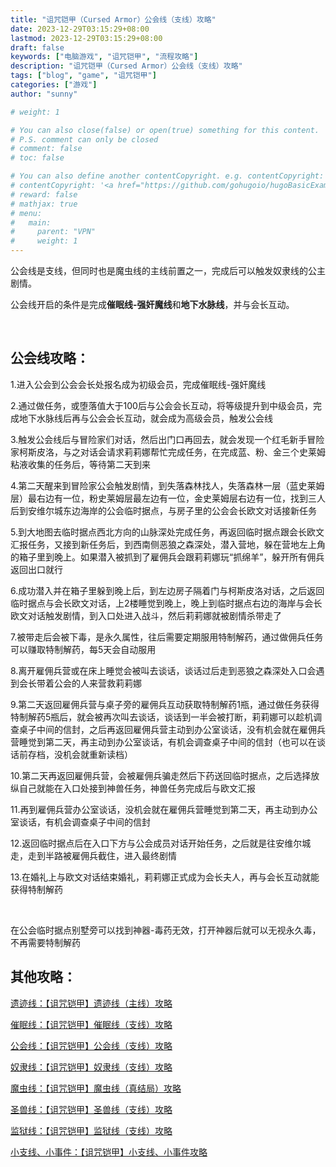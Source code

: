 ```yaml
---
title: "诅咒铠甲（Cursed Armor）公会线（支线）攻略"
date: 2023-12-29T03:15:29+08:00
lastmod: 2023-12-29T03:15:29+08:00
draft: false
keywords: ["电脑游戏", "诅咒铠甲", "流程攻略"]
description: "诅咒铠甲（Cursed Armor）公会线（支线）攻略"
tags: ["blog", "game", "诅咒铠甲"]
categories: ["游戏"]
author: "sunny"

# weight: 1

# You can also close(false) or open(true) something for this content.
# P.S. comment can only be closed
# comment: false
# toc: false

# You can also define another contentCopyright. e.g. contentCopyright: "This is another copyright."
# contentCopyright: '<a href="https://github.com/gohugoio/hugoBasicExample" rel="noopener" target="_blank">See origin</a>'
# reward: false
# mathjax: true
# menu:
#   main:
#     parent: "VPN"
#     weight: 1
---
```


公会线是支线，但同时也是魔虫线的主线前置之一，完成后可以触发奴隶线的公主剧情。

公会线开启的条件是完成**催眠线-强奸魔线**和**地下水脉线**，并与会长互动。

 

## 公会线攻略： ##

1.进入公会到公会会长处报名成为初级会员，完成催眠线-强奸魔线

2.通过做任务，或堕落值大于100后与公会会长互动，将等级提升到中级会员，完成地下水脉线后再与公会会长互动，就会成为高级会员，触发公会线

3.触发公会线后与冒险家们对话，然后出门口再回去，就会发现一个红毛新手冒险家柯斯皮洛，与之对话会请求莉莉娜帮忙完成任务，在完成蓝、粉、金三个史莱姆粘液收集的任务后，等待第二天到来

4.第二天醒来到冒险家公会触发剧情，到失落森林找人，失落森林一层（蓝史莱姆层）最右边有一位，粉史莱姆层最左边有一位，金史莱姆层右边有一位，找到三人后到安维尔城东边海岸的公会临时据点，与房子里的公会会长欧文对话接新任务

5.到大地图去临时据点西北方向的山脉深处完成任务，再返回临时据点跟会长欧文汇报任务，又接到新任务后，到西南侧恶狼之森深处，潜入营地，躲在营地左上角的箱子里到晚上。如果潜入被抓到了雇佣兵会跟莉莉娜玩“抓绵羊”，躲开所有佣兵返回出口就行

6.成功潜入并在箱子里躲到晚上后，到左边房子隔着门与柯斯皮洛对话，之后返回临时据点与会长欧文对话，上2楼睡觉到晚上，晚上到临时据点右边的海岸与会长欧文对话触发剧情，到入口处进入战斗，然后莉莉娜就被剧情杀带走了

7.被带走后会被下毒，是永久属性，往后需要定期服用特制解药，通过做佣兵任务可以赚取特制解药，每5天会自动服用

8.离开雇佣兵营或在床上睡觉会被叫去谈话，谈话过后走到恶狼之森深处入口会遇到会长带着公会的人来营救莉莉娜

9.第二天返回雇佣兵营与桌子旁的雇佣兵互动获取特制解药1瓶，通过做任务获得特制解药5瓶后，就会被再次叫去谈话，谈话到一半会被打断，莉莉娜可以趁机调查桌子中间的信封，之后再返回雇佣兵营主动到办公室谈话，没有机会就在雇佣兵营睡觉到第二天，再主动到办公室谈话，有机会调查桌子中间的信封（也可以在谈话前存档，没机会就重新读档）

10.第二天再返回雇佣兵营，会被雇佣兵骗走然后下药送回临时据点，之后选择放纵自己就能在入口处接到神兽任务，神兽任务完成后与欧文汇报

11.再到雇佣兵营办公室谈话，没机会就在雇佣兵营睡觉到第二天，再主动到办公室谈话，有机会调查桌子中间的信封

12.返回临时据点后在入口下方与公会成员对话开始任务，之后就是往安维尔城走，走到半路被雇佣兵截住，进入最终剧情

13.在婚礼上与欧文对话结束婚礼，莉莉娜正式成为会长夫人，再与会长互动就能获得特制解药

 

在公会临时据点别墅旁可以找到神器-毒药无效，打开神器后就可以无视永久毒，不再需要特制解药



## 其他攻略： ##

[遗迹线：【诅咒铠甲】遗迹线（主线）攻略](https://www.sunnybrook-ai.com/post/game/cursed-armor-relic-line-guide/)

[催眠线：【诅咒铠甲】催眠线（支线）攻略](https://www.sunnybrook-ai.com/post/game/cursed-armor-hypnosis-line-guide/)

[公会线：【诅咒铠甲】公会线（支线）攻略](https://www.sunnybrook-ai.com/post/game/cursed-armor-guild-line-guide/)

[奴隶线：【诅咒铠甲】奴隶线（支线）攻略](https://www.sunnybrook-ai.com/post/game/cursed-armor-slave-line-guide/)

[魔虫线：【诅咒铠甲】魔虫线（真结局）攻略](https://www.sunnybrook-ai.com/post/game/cursed-armor-abbadon-line-guide/)

[圣兽线：【诅咒铠甲】圣兽线（支线）攻略](https://www.sunnybrook-ai.com/post/game/cursed-armor-sacred-beast-line-guide/)

[监狱线：【诅咒铠甲】监狱线（支线）攻略](https://www.sunnybrook-ai.com/post/game/cursed-armor-prison-line-guide/)

[小支线、小事件：【诅咒铠甲】小支线、小事件攻略](https://www.sunnybrook-ai.com/post/game/cursed-armor-independent-quests-and-events-guide/)